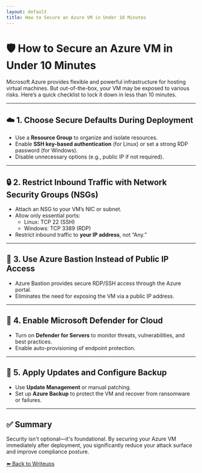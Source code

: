 ```yaml
---
layout: default
title: How to Secure an Azure VM in Under 10 Minutes
---
```


# 🛡️ How to Secure an Azure VM in Under 10 Minutes

Microsoft Azure provides flexible and powerful infrastructure for hosting virtual machines. But out-of-the-box, your VM may be exposed to various risks. Here’s a quick checklist to lock it down in less than 10 minutes.

---

## ☁️ 1. Choose Secure Defaults During Deployment

- Use a **Resource Group** to organize and isolate resources.
- Enable **SSH key-based authentication** (for Linux) or set a strong RDP password (for Windows).
- Disable unnecessary options (e.g., public IP if not required).

---

## 🔒 2. Restrict Inbound Traffic with Network Security Groups (NSGs)

- Attach an NSG to your VM’s NIC or subnet.
- Allow only essential ports:
  - Linux: TCP 22 (SSH)
  - Windows: TCP 3389 (RDP)
- Restrict inbound traffic to **your IP address**, not “Any.”

---

## 🧱 3. Use Azure Bastion Instead of Public IP Access

- Azure Bastion provides secure RDP/SSH access through the Azure portal.
- Eliminates the need for exposing the VM via a public IP address.

---

## 🦠 4. Enable Microsoft Defender for Cloud

- Turn on **Defender for Servers** to monitor threats, vulnerabilities, and best practices.
- Enable auto-provisioning of endpoint protection.

---

## 🔄 5. Apply Updates and Configure Backup

- Use **Update Management** or manual patching.
- Set up **Azure Backup** to protect the VM and recover from ransomware or failures.

---

## ✅ Summary

Security isn't optional—it's foundational. By securing your Azure VM immediately after deployment, you significantly reduce your attack surface and improve compliance posture.

[⬅️ Back to Writeups](writeups.md)
